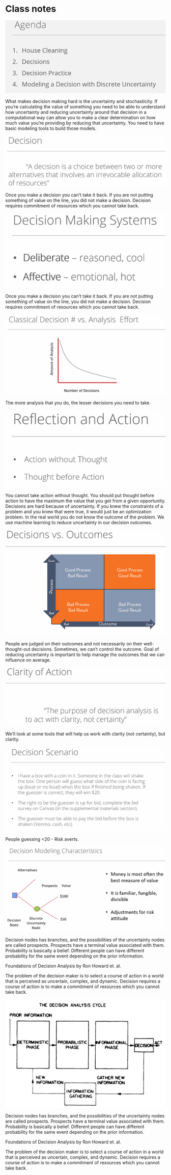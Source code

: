 # Class notes

![Untitled](picture/p1.png)

What makes decision making hard is the uncertainty and stochasticity. If you’re calculating the value of something you need to be able to understand how uncertainty and reducing uncertainty around that decision in a computational way can allow you to make a clear determination on how much value you’re providing by reducing that uncertainty. You need to have basic modeling tools to build those models.

![Untitled](picture/p2.png)

Once you make a decision you can’t take it back. If you are not putting something of value on the line, you did not make a decision. Decision requires commitment of resources which you cannot take back. 

![Untitled](picture/p3.png)

Once you make a decision you can’t take it back. If you are not putting something of value on the line, you did not make a decision. Decision requires commitment of resources which you cannot take back. 

![Untitled](picture/p4.png)

The more analysis that you do, the lesser decisions you need to take.

![Untitled](picture/p5.png)

You cannot take action without thought. You should put thought before action to have the maximum the value that you get from a given opportunity. 
Decisions are hard because of uncertainty. If you knew the constraints of a problem and you knew that were true, it would just be an optimization problem. In the real world you do not know the outcome of the problem. We use machine learning to reduce uncertainty in our decision outcomes.

![Untitled](picture/p6.png)

People are judged on their outcomes and not necessarily on their well-thought-out decisions. Sometimes, we can’t control the outcome. Goal of reducing uncertainty is important to help manage the outcomes that we can influence on average.

![Untitled](picture/p7.png)

We’ll look at some tools that will help us work with clarity (not certainty), but clarity.

![Untitled](picture/p8.png)

People guessing <20 - Risk averts.

![Untitled](picture/p9.png)

Decision nodes has branches, and the possibilities of the uncertainty nodes are called prospects. Prospects have a terminal value associated with them.
Probability is basically a belief. Different people can have different probability for the same event depending on the prior information.

Foundations of Decision Analysis by Ron Howard et. al.

The problem of the decision maker is to select a course of action in a world that is perceived as uncertain, complex, and dynamic. Decision requires a course of action is to make a commitment of resources which you cannot take back. 

![Untitled](picture/p10.png)

Decision nodes has branches, and the possibilities of the uncertainty nodes are called prospects. Prospects have a terminal value associated with them.
Probability is basically a belief. Different people can have different probability for the same event depending on the prior information.

Foundations of Decision Analysis by Ron Howard et. al.

The problem of the decision maker is to select a course of action in a world that is perceived as uncertain, complex, and dynamic. Decision requires a course of action is to make a commitment of resources which you cannot take back. 
